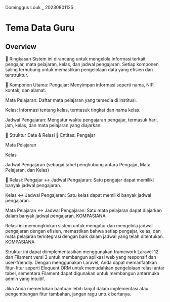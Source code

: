 Dominggus Louk _ 20230801125

# Tema Data Guru

## Overview 
🧾 Ringkasan
Sistem ini dirancang untuk mengelola informasi terkait pengajar, mata pelajaran, kelas, dan jadwal pengajaran. Setiap komponen saling terhubung untuk memastikan pengelolaan data yang efisien dan terstruktur.

🧱 Komponen Utama:
Pengajar: Menyimpan informasi seperti nama, NIP, kontak, dan alamat.

Mata Pelajaran: Daftar mata pelajaran yang tersedia di institusi.

Kelas: Informasi tentang kelas, termasuk tingkat dan nama kelas.

Jadwal Pengajaran: Mengatur waktu pengajaran pengajar, termasuk hari, jam, kelas, dan mata pelajaran yang diajarkan.

🧩 Struktur Data & Relasi
📌 Entitas:
Pengajar

Mata Pelajaran

Kelas

Jadwal Pengajaran (sebagai tabel penghubung antara Pengajar, Mata Pelajaran, dan Kelas)

🔗 Relasi:
Pengajar ↔ Jadwal Pengajaran: Satu pengajar dapat memiliki banyak jadwal pengajaran.

Kelas ↔ Jadwal Pengajaran: Satu kelas dapat memiliki banyak jadwal pengajaran.

Mata Pelajaran ↔ Jadwal Pengajaran: Satu mata pelajaran dapat diajarkan dalam banyak jadwal pengajaran.
KOMPASIANA

Relasi ini memungkinkan sistem untuk mengatur dan mengelola jadwal pengajaran dengan efisien, memastikan bahwa setiap pengajar, kelas, dan mata pelajaran terintegrasi dengan baik dalam jadwal yang telah ditentukan.
KOMPASIANA

Struktur ini dapat diimplementasikan menggunakan framework Laravel 12 dan Filament versi 3 untuk membangun aplikasi web yang responsif dan user-friendly. Dengan menggunakan Laravel, Anda dapat memanfaatkan fitur-fitur seperti Eloquent ORM untuk memudahkan pengelolaan relasi antar tabel, sementara Filament dapat digunakan untuk membangun antarmuka admin yang intuitif.

Jika Anda memerlukan bantuan lebih lanjut dalam implementasi atau pengembangan fitur tambahan, jangan ragu untuk bertanya.
